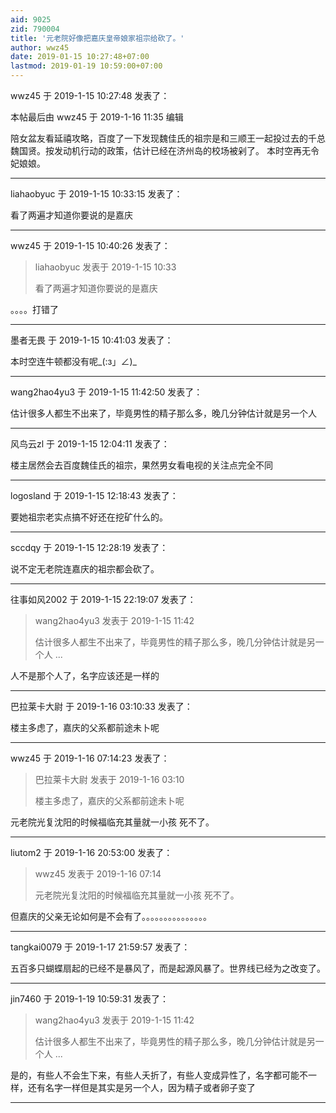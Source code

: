 ```yaml
---
aid: 9025
zid: 790004
title: '元老院好像把嘉庆皇帝娘家祖宗给砍了。'
author: wwz45
date: 2019-01-15 10:27:48+07:00
lastmod: 2019-01-19 10:59:00+07:00
---
```


wwz45 于 2019-1-15 10:27:48 发表了：

本帖最后由 wwz45 于 2019-1-16 11:35 编辑 

陪女盆友看延禧攻略，百度了一下发现魏佳氏的祖宗是和三顺王一起投过去的千总魏国贤。按发动机行动的政策，估计已经在济州岛的校场被剁了。 本时空再无令妃娘娘。

---------

liahaobyuc 于 2019-1-15 10:33:15 发表了：

看了两遍才知道你要说的是嘉庆

---------

wwz45 于 2019-1-15 10:40:26 发表了：

> liahaobyuc 发表于 2019-1-15 10:33
> 
> 看了两遍才知道你要说的是嘉庆



。。。。打错了

---------

墨者无畏 于 2019-1-15 10:41:03 发表了：

本时空连牛顿都没有呢\_(:з」∠)\_

---------

wang2hao4yu3 于 2019-1-15 11:42:50 发表了：

估计很多人都生不出来了，毕竟男性的精子那么多，晚几分钟估计就是另一个人

---------

风鸟云zl 于 2019-1-15 12:04:11 发表了：

楼主居然会去百度魏佳氏的祖宗，果然男女看电视的关注点完全不同

---------

logosland 于 2019-1-15 12:18:43 发表了：

要她祖宗老实点搞不好还在挖矿什么的。

---------

sccdqy 于 2019-1-15 12:28:19 发表了：

说不定无老院连嘉庆的祖宗都会砍了。

---------

往事如风2002 于 2019-1-15 22:19:07 发表了：

> wang2hao4yu3 发表于 2019-1-15 11:42
> 
> 估计很多人都生不出来了，毕竟男性的精子那么多，晚几分钟估计就是另一个人 ...



人不是那个人了，名字应该还是一样的

---------

巴拉莱卡大尉 于 2019-1-16 03:10:33 发表了：

楼主多虑了，嘉庆的父系都前途未卜呢

---------

wwz45 于 2019-1-16 07:14:23 发表了：

> 巴拉莱卡大尉 发表于 2019-1-16 03:10
> 
> 楼主多虑了，嘉庆的父系都前途未卜呢



元老院光复沈阳的时候福临充其量就一小孩 死不了。

---------

liutom2 于 2019-1-16 20:53:00 发表了：

> wwz45 发表于 2019-1-16 07:14
> 
> 元老院光复沈阳的时候福临充其量就一小孩 死不了。



但嘉庆的父亲无论如何是不会有了。。。。。。。。。。。。。。。

---------

tangkai0079 于 2019-1-17 21:59:57 发表了：

五百多只蝴蝶扇起的已经不是暴风了，而是起源风暴了。世界线已经为之改变了。

---------

jin7460 于 2019-1-19 10:59:31 发表了：

> wang2hao4yu3 发表于 2019-1-15 11:42
> 
> 估计很多人都生不出来了，毕竟男性的精子那么多，晚几分钟估计就是另一个人 ...



是的，有些人不会生下来，有些人夭折了，有些人变成异性了，名字都可能不一样，还有名字一样但是其实是另一个人，因为精子或者卵子变了

---------

